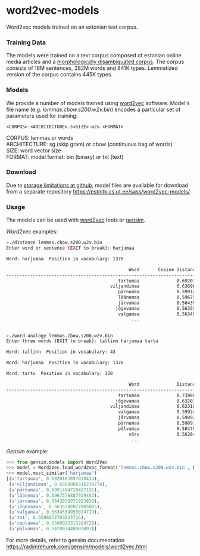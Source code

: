 # word2vec-models
Word2vec models trained on an estonian text corpus.

### Training Data
The models were trained on a text corpus composed of estonian online media articles and a [morphologically disambiguated corpus](http://www.cl.ut.ee/korpused/morfkorpus/). The corpus consists of 16M sentences, 282M words and 841К types. Lemmatized version of the corpus contains 445K types.

### Models
We provide a number of models trained using [word2vec](https://code.google.com/p/word2vec/) software. Model's file name (e.g. *lemmas.cbow.s200.w2v.bin*) encodes a particular set of parameters used for training:

   `<CORPUS>.<ARCHITECTURE>.s<SIZE>.w2v.<FORMAT>`

CORPUS: lemmas or words  
ARCHITECTURE: sg (skip gram) or cbow (continuous bag of words)  
SIZE: word vector size  
FORMAT: model format: bin (binary) or txt (text)  


### Download
Due to [storage limitations at github](https://help.github.com/articles/what-is-my-disk-quota/#file-and-repository-size-limitations), model files are available for download from a separate repository 
https://estnltk.cs.ut.ee/sass/word2vec-models/


### Usage
The models can be used with [word2vec](https://code.google.com/p/word2vec/) tools or [gensim](https://radimrehurek.com/gensim/).

*Word2vec* examples:
```bash
>./distance lemmas.cbow.s200.w2v.bin
Enter word or sentence (EXIT to break): harjumaa

Word: harjumaa  Position in vocabulary: 1376

                                              Word       Cosine distance
------------------------------------------------------------------------
                                          tartumaa              0.692018
                                       viljandimaa              0.636981
                                          pärnumaa              0.599145
                                          läänemaa              0.596758
                                          järvamaa              0.564394
                                         jõgevamaa              0.563559
                                          valgamaa              0.563454
                                               ...

```

```bash

>./word-analogy lemmas.cbow.s200.w2v.bin
Enter three words (EXIT to break): tallinn harjumaa tartu

Word: tallinn  Position in vocabulary: 43

Word: harjumaa  Position in vocabulary: 1376

Word: tartu  Position in vocabulary: 128

                                              Word              Distance
------------------------------------------------------------------------
                                          tartumaa              0.739888
                                         jõgevamaa              0.632034
                                       viljandimaa              0.623195
                                          valgamaa              0.599240
                                          järvamaa              0.598929
                                          pärnumaa              0.590916
                                          põlvamaa              0.584784
                                              võru              0.562844
                                               ...
```

*Gensim* example:
```python 
>>> from gensim.models import Word2Vec
>>> model = Word2Vec.load_word2vec_format('lemmas.cbow.s200.w2v.bin', binary=True)
>>> model.most_similar('harjumaa')
[(u'tartumaa', 0.6920183897018433),
 (u'viljandimaa', 0.6369808316230774),
 (u'pärnumaa', 0.5991454720497131),
 (u'läänemaa', 0.5967578887939453),
 (u'järvamaa', 0.5643939971923828),
 (u'jõgevamaa', 0.5635586977005005),
 (u'valgamaa', 0.5634534955024719),
 (u'tn1', 0.5596972703933716),
 (u'raplamaa', 0.5580025315284729),
 (u'põlvamaa', 0.547003448009491)]

```
For more details, refer to gensim documentation https://radimrehurek.com/gensim/models/word2vec.html
